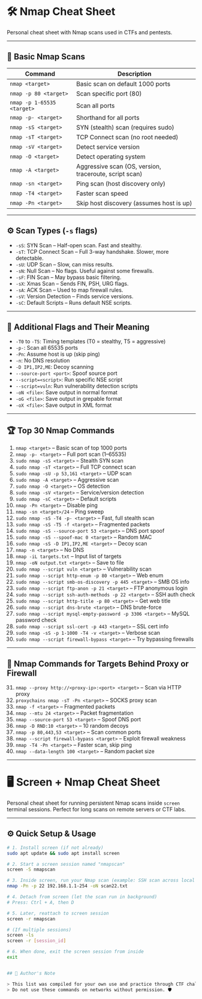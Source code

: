 # 🛠️ Nmap Cheat Sheet
Personal cheat sheet with Nmap scans used in CTFs and pentests.

---

## 🔎 Basic Nmap Scans

| Command | Description |
|--------|-------------|
| `nmap <target>` | Basic scan on default 1000 ports |
| `nmap -p 80 <target>` | Scan specific port (80) |
| `nmap -p 1-65535 <target>` | Scan all ports |
| `nmap -p- <target>` | Shorthand for all ports |
| `nmap -sS <target>` | SYN (stealth) scan (requires sudo) |
| `nmap -sT <target>` | TCP Connect scan (no root needed) |
| `nmap -sV <target>` | Detect service version |
| `nmap -O <target>` | Detect operating system |
| `nmap -A <target>` | Aggressive scan (OS, version, traceroute, script scan) |
| `nmap -sn <target>` | Ping scan (host discovery only) |
| `nmap -T4 <target>` | Faster scan speed |
| `nmap -Pn <target>` | Skip host discovery (assumes host is up) |

---

## ⚙️ Scan Types (`-s` flags)

- `-sS`: SYN Scan – Half-open scan. Fast and stealthy.
- `-sT`: TCP Connect Scan – Full 3-way handshake. Slower, more detectable.
- `-sU`: UDP Scan – Slow, can miss results.
- `-sN`: Null Scan – No flags. Useful against some firewalls.
- `-sF`: FIN Scan – May bypass basic filtering.
- `-sX`: Xmas Scan – Sends FIN, PSH, URG flags.
- `-sA`: ACK Scan – Used to map firewall rules.
- `-sV`: Version Detection – Finds service versions.
- `-sC`: Default Scripts – Runs default NSE scripts.

---

## 🧩 Additional Flags and Their Meaning

- `-T0` to `-T5`: Timing templates (T0 = stealthy, T5 = aggressive)
- `-p-`: Scan all 65535 ports
- `-Pn`: Assume host is up (skip ping)
- `-n`: No DNS resolution
- `-D IP1,IP2,ME`: Decoy scanning
- `--source-port <port>`: Spoof source port
- `--script=<script>`: Run specific NSE script
- `--script=vuln`: Run vulnerability detection scripts
- `-oN <file>`: Save output in normal format
- `-oG <file>`: Save output in grepable format
- `-oX <file>`: Save output in XML format

---

## 🏆 Top 30 Nmap Commands

1. `nmap <target>` – Basic scan of top 1000 ports  
2. `nmap -p- <target>` – Full port scan (1–65535)  
3. `sudo nmap -sS <target>` – Stealth SYN scan  
4. `sudo nmap -sT <target>` – Full TCP connect scan  
5. `sudo nmap -sU -p 53,161 <target>` – UDP scan  
6. `sudo nmap -A <target>` – Aggressive scan  
7. `sudo nmap -O <target>` – OS detection  
8. `sudo nmap -sV <target>` – Service/version detection  
9. `sudo nmap -sC <target>` – Default scripts  
10. `nmap -Pn <target>` – Disable ping  
11. `nmap -sn <target>/24` – Ping sweep  
12. `sudo nmap -sS -T4 -p- <target>` – Fast, full stealth scan  
13. `sudo nmap -sS -T5 -f <target>` – Fragmented packets  
14. `sudo nmap -sS --source-port 53 <target>` – DNS port spoof  
15. `sudo nmap -sS --spoof-mac 0 <target>` – Random MAC  
16. `sudo nmap -sS -D IP1,IP2,ME <target>` – Decoy scan  
17. `nmap -n <target>` – No DNS  
18. `nmap -iL targets.txt` – Input list of targets  
19. `nmap -oN output.txt <target>` – Save to file  
20. `sudo nmap --script vuln <target>` – Vulnerability scan  
21. `sudo nmap --script http-enum -p 80 <target>` – Web enum  
22. `sudo nmap --script smb-os-discovery -p 445 <target>` – SMB OS info  
23. `sudo nmap --script ftp-anon -p 21 <target>` – FTP anonymous login  
24. `sudo nmap --script ssh-auth-methods -p 22 <target>` – SSH auth check  
25. `sudo nmap --script http-title -p 80 <target>` – Get web title  
26. `sudo nmap --script dns-brute <target>` – DNS brute-force  
27. `sudo nmap --script mysql-empty-password -p 3306 <target>` – MySQL password check  
28. `sudo nmap --script ssl-cert -p 443 <target>` – SSL cert info  
29. `sudo nmap -sS -p 1-1000 -T4 -v <target>` – Verbose scan  
30. `sudo nmap --script firewall-bypass <target>` – Try bypassing firewalls  

---

## 🔐 Nmap Commands for Targets Behind Proxy or Firewall

31. `nmap --proxy http://<proxy-ip>:<port> <target>` – Scan via HTTP proxy  
32. `proxychains nmap -sT -Pn <target>` – SOCKS proxy scan  
33. `nmap -f <target>` – Fragmented packets  
34. `nmap --mtu 24 <target>` – Packet fragmentation  
35. `nmap --source-port 53 <target>` – Spoof DNS port  
36. `nmap -D RND:10 <target>` – 10 random decoys  
37. `nmap -p 80,443,53 <target>` – Scan common ports  
38. `nmap --script firewall-bypass <target>` – Exploit firewall weakness  
39. `nmap -T4 -Pn <target>` – Faster scan, skip ping  
40. `nmap --data-length 100 <target>` – Random packet size

---

# 🖥️ Screen + Nmap Cheat Sheet
Personal cheat sheet for running persistent Nmap scans inside `screen` terminal sessions. Perfect for long scans on remote servers or CTF labs.

---

## ⚙️ Quick Setup & Usage

```bash
# 1. Install screen (if not already)
sudo apt update && sudo apt install screen

# 2. Start a screen session named "nmapscan"
screen -S nmapscan

# 3. Inside screen, run your Nmap scan (example: SSH scan across local subnet)
nmap -Pn -p 22 192.168.1.1-254 -oN scan22.txt

# 4. Detach from screen (let the scan run in background)
# Press: Ctrl + A, then D

# 5. Later, reattach to screen session
screen -r nmapscan

# (If multiple sessions)
screen -ls
screen -r [session_id]

# 6. When done, exit the screen session from inside
exit


## 💬 Author's Note

> This list was compiled for your own use and practice through CTF challenges and test environments like TryHackMe and Hack The Box.  
> Do not use these commands on networks without permission. 🛡️

